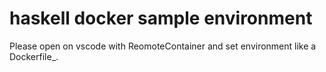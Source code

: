 # haskell docker sample environment

Please open on vscode with ReomoteContainer
and set environment like a Dockerfile_.

